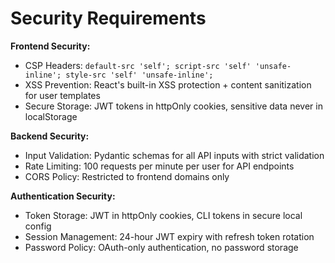 # Security Requirements

**Frontend Security:**
- CSP Headers: `default-src 'self'; script-src 'self' 'unsafe-inline'; style-src 'self' 'unsafe-inline';`
- XSS Prevention: React's built-in XSS protection + content sanitization for user templates
- Secure Storage: JWT tokens in httpOnly cookies, sensitive data never in localStorage

**Backend Security:**
- Input Validation: Pydantic schemas for all API inputs with strict validation
- Rate Limiting: 100 requests per minute per user for API endpoints
- CORS Policy: Restricted to frontend domains only

**Authentication Security:**
- Token Storage: JWT in httpOnly cookies, CLI tokens in secure local config
- Session Management: 24-hour JWT expiry with refresh token rotation
- Password Policy: OAuth-only authentication, no password storage
